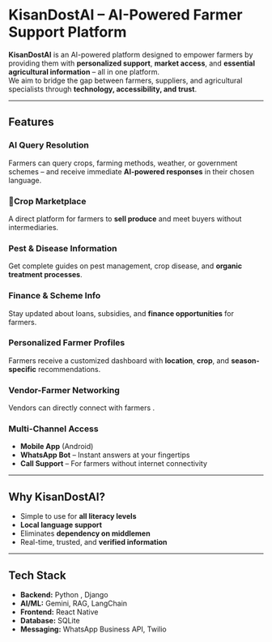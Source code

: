 # KisanDostAI – AI-Powered Farmer Support Platform

**KisanDostAI** is an AI-powered platform designed to empower farmers by providing them with **personalized support**, **market access**, and **essential agricultural information** – all in one platform.  
We aim to bridge the gap between farmers, suppliers, and agricultural specialists through **technology, accessibility, and trust**.

---

## Features

###  AI Query Resolution
Farmers can query crops, farming methods, weather, or government schemes – and receive immediate **AI-powered responses** in their chosen language.

### 🛒Crop Marketplace
A direct platform for farmers to **sell produce** and meet buyers without intermediaries.

###  Pest & Disease Information
Get complete guides on pest management, crop disease, and **organic treatment processes**.

###  Finance & Scheme Info
Stay updated about loans, subsidies, and **finance opportunities** for farmers.

### Personalized Farmer Profiles
Farmers receive a customized dashboard with **location**, **crop**, and **season-specific** recommendations.

###  Vendor-Farmer Networking
Vendors can directly connect with farmers .

###  Multi-Channel Access
- **Mobile App** (Android)  
- **WhatsApp Bot** – Instant answers at your fingertips  
- **Call Support** – For farmers without internet connectivity  

---

##  Why KisanDostAI?
- Simple to use for **all literacy levels**  
- **Local language support**  
- Eliminates **dependency on middlemen**  
- Real-time, trusted, and **verified information**  

---

##  Tech Stack
- **Backend:** Python , Django  
- **AI/ML:** Gemini, RAG, LangChain  
- **Frontend:** React Native
- **Database:** SQLite  
- **Messaging:** WhatsApp Business API, Twilio  

